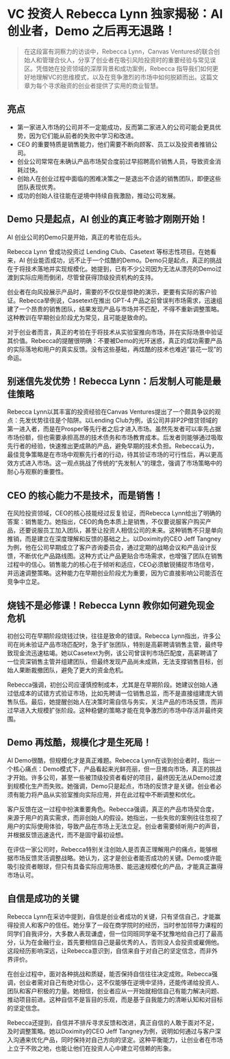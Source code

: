 # VC 投资人 Rebecca Lynn 独家揭秘：AI 创业者，Demo 之后再无退路！

>在这段富有洞察力的访谈中，Rebecca Lynn，Canvas Ventures的联合创始人和管理合伙人，分享了创业者在吸引风险投资时的重要经验与常见误区。凭借她在投资领域的深厚背景和成功案例，Rebecca 指导我们如何更好地理解VC的思维模式，以及在竞争激烈的市场中如何脱颖而出。这篇文章为每个寻求融资的创业者提供了实用的商业智慧。

## 亮点
- 第一家进入市场的公司并不一定能成功，反而第二家进入的公司可能会更具优势，因为它们能从前者的失败中学习和改进。
- CEO 的重要特质是销售能力，他们需要不断向顾客、员工以及投资者推销公司。
- 创业公司常常在未确认产品市场契合度前过早招聘高价销售人员，导致资金消耗过快。
- 创始人在创业过程中面临的困难决策之一是退出不合适的销售团队，即便这些团队表现优秀。
- 成功的创始人往往能在逆境中持续自我激励，推动公司发展。

## Demo 只是起点，AI 创业的真正考验才刚刚开始！
AI 创业公司的Demo只是开始，真正的考验在后头。  

Rebecca Lynn 曾成功投资过 Lending Club、Casetext 等标志性项目。在她看来，AI 创业能否成功，远不止于一个炫酷的Demo。Demo只是起点，真正的挑战在于将技术落地并实现规模化。她提到，已有不少公司因为无法从漂亮的Demo过渡到实际应用而倒闭，尽管曾获得顶级投资机构的支持。

创业者在向风投展示产品时，需要的不仅仅是惊艳的演示，更要有实际的客户验证。Rebecca举例说，Casetext在推出 GPT-4 产品之前曾误判市场需求，迅速组建了一个昂贵的销售团队，结果发现产品与市场并不匹配，不得不重新调整策略。这种教训在早期创业阶段尤为常见，且可能是致命的。

对于创业者而言，真正的考验在于将技术从实验室推向市场，并在实际场景中验证其价值。Rebecca的提醒很明确：不要被Demo的光环迷惑，真正的成功需要产品的实际落地和用户的真实反馈。没有这些基础，再炫酷的技术也难逃“昙花一现”的命运。

## 别迷信先发优势！Rebecca Lynn：后发制人可能是最佳策略
Rebecca Lynn以其丰富的投资经验在Canvas Ventures提出了一个颇具争议的观点：先发优势往往是个陷阱。以Lending Club为例，该公司并非P2P借贷领域的第一进入者，而是在Prosper等先行者之后才进入市场。虽然先发者可以率先占据市场份额，但也需要承担高昂的技术债务和市场教育成本。后发者则能够通过吸取先行者的经验，快速推出更成熟的产品，避免早期的技术负担。Rebecca认为，最佳竞争策略是在市场中观察先行者的行动，待其验证市场的可行性后，再以更高效方式进入市场。这一观点挑战了传统的“先发制人”的理念，强调了市场策略中的耐心与观察的重要性。

## CEO 的核心能力不是技术，而是销售！
在风险投资领域，CEO的核心技能经过反复验证，而Rebecca Lynn给出了明确的答案：销售能力。她指出，CEO的角色本质上是销售，不仅要说服客户购买产品，还要说服员工加入团队，甚至让投资人相信公司的未来。这种销售不只是单向推销，而是建立在深度理解和反馈的基础之上。以Doximity的CEO Jeff Tangney为例，他在公司早期成立了客户咨询委员会，通过定期的战略会议和产品设计反馈，不断优化产品路线图。这种方式让产品更贴合市场需求，也增强了团队在销售过程中的信心。销售能力的核心在于倾听和适应，CEO必须敏锐捕捉市场信号，并迅速调整策略。这种能力在早期创业阶段尤为重要，因为它直接影响公司能否在竞争中立足。

## 烧钱不是必修课！Rebecca Lynn 教你如何避免现金危机
初创公司在早期阶段烧钱过快，往往是致命的错误。Rebecca Lynn指出，许多公司在尚未验证产品市场匹配时，急于扩张团队，特别是高薪聘请销售主管，最终导致现金流迅速枯竭。她以Casetext为例，该公司曾误判市场匹配度，高薪聘请了一位资深销售主管并组建团队，但最终发现产品尚未成熟，无法支撑销售目标，创始人果断裁撤团队，避免了更大的资金危机。

Rebecca强调，初创公司应谨慎控制成本，尤其是在早期阶段。她建议创始人通过低成本的试错方式验证市场，比如先聘请一位销售总监，而不是直接组建庞大销售队伍。最后，她提醒创始人在决策时需自信与务实，关注产品的市场反馈，而非过早进入大规模扩张阶段。这种稳健的策略才能在竞争激烈的市场中存活并最终突围。

## Demo 再炫酷，规模化才是生死局！
AI Demo很酷，但规模化才是真正难题。Rebecca Lynn在谈到创业者时，指出一个核心痛点：Demo模式下，产品看起来光鲜亮丽，但一旦推向市场，真正的挑战才开始。许多公司，甚至一些被顶级投资者看好的项目，最终因无法从Demo过渡到规模化生产而失败。她强调，Demo只是起点，市场的反馈才是关键。创业者必须有能力将产品从实验室推向实际应用，并在此过程中不断调整和优化。

客户反馈在这一过程中扮演重要角色。Rebecca强调，真正的产品市场契合度，来源于用户的真实需求，而非创始人的假设。她指出，一些失败的案例往往忽视了用户的实际使用体验，导致产品在市场上无法立足。创业者需要倾听用户的声音，并根据反馈迅速迭代，而不是固守最初设想。

在评估一家公司时，Rebecca特别关注创始人是否真正理解用户的痛点，能够根据市场反馈灵活调整战略。她认为，这才是创业者能否成功的关键。Demo或许能吸引投资者眼球，但只有具备实际应用场景、能迅速规模化的产品，才能真正赢得市场认可。

## 自信是成功的关键
Rebecca Lynn在采访中提到，自信是创业者成功的关键，只有坚信自己，才能赢得投资人和客户的信任。她分享了一段在商学院时的经历，当时参加领导力课程的同学们自我评分，大多数人表现谦虚，但一位同班同学毫不犹豫地给自己打了最高分，认为在金融行业，首先要相信自己是最优秀的人，否则没人会投资或雇佣他。这段经历影响深远，让Rebecca意识到，自信来自于对自己的坚定信念，而非外界评价。

在创业过程中，面对各种挑战和质疑，能否保持自信往往决定成败。Rebecca强调，创业者需对自己有绝对信心，这不仅能够在逆境中坚持，还能传递给投资人、团队和客户积极的力量。她相信，创业者应从一开始就相信自己有能力解决问题、推动项目前进。这种自信不是盲目的乐观，而是基于自我能力的清晰认知和对目标的坚定信念。

Rebecca还提到，自信并不排斥寻求反馈和改进，真正自信的人敢于面对不足，及时调整策略。她以Doximity的CEO Jeff Tangney为例，说明如何通过与客户深入沟通来优化产品，同时保持对自己方向的坚定。这种平衡能力，让创业者在市场上立于不败之地，也能让他们在投资人心中建立可信赖的形象。